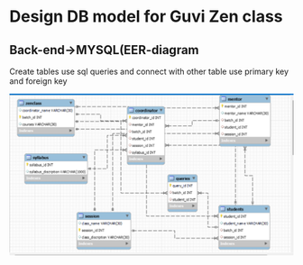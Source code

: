 <h1>Design DB model for Guvi Zen class</h1>
<h2>Back-end->MYSQL(EER-diagram</h2>
<p>Create tables use sql queries and connect with other table use primary key and foreign key</p>
<img src="EER_DIAGRAM.png"/>
